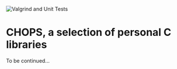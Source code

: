 ![Valgrind and Unit Tests](https://github.com/github/thumpro/chops/workflows/cmake.yml/badge.svg?event=push)

# CHOPS, a selection of personal C libraries

To be continued...